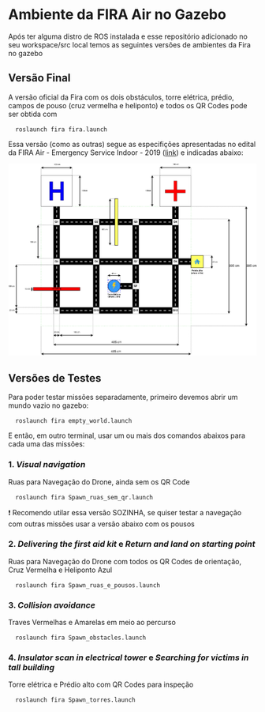 # Ambiente da FIRA Air no Gazebo

Após ter alguma distro de ROS instalada e esse repositório adicionado no seu workspace/src local temos as seguintes versões de ambientes da Fira no gazebo

## Versão Final

A versão oficial da Fira com os dois obstáculos, torre elétrica, prédio, campos de pouso (cruz vermelha e heliponto) e todos os QR Codes pode ser obtida com

      roslaunch fira fira.launch

Essa versão (como as outras) segue as especifições apresentadas no edital da FIRA Air - Emergency Service Indoor - 2019 ([link](https://docs.google.com/document/d/1gacUn0bwbEUpGLTWW0aSvrTOMHL1vZxMERJuWrwBnOw/edit)) e indicadas abaixo:
	
![image](https://github.com/NRA-Programacao/Mark2/blob/master/Visao/Fira/FIRA_Cenario.jpg)

## Versões de Testes

Para poder testar missões separadamente, primeiro devemos abrir um mundo vazio no gazebo:

      roslaunch fira empty_world.launch

E então, em outro terminal, usar um ou mais dos comandos abaixos para cada uma das missões:



### 1. _Visual navigation_
Ruas para Navegação do Drone, ainda sem os QR Code

      roslaunch fira Spawn_ruas_sem_qr.launch

❗ Recomendo utilar essa versão SOZINHA, se quiser testar a navegação com outras missões usar a versão abaixo com os pousos

### 2. _Delivering the first aid kit_ e _Return and land on starting point_
Ruas para Navegação do Drone com todos os QR Codes de orientação, Cruz Vermelha e Heliponto Azul

      roslaunch fira Spawn_ruas_e_pousos.launch
   
      
### 3. _Collision avoidance_
Traves Vermelhas e Amarelas em meio ao percurso
     
      roslaunch fira Spawn_obstacles.launch 
 
### 4. _Insulator scan in electrical tower_ e _Searching for victims in tall building_
Torre elétrica e Prédio alto com QR Codes para inspeção
   
      roslaunch fira Spawn_torres.launch 
    
